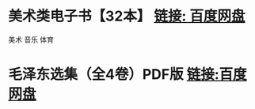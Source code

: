 # 美术类电子书【32本】   [链接: 百度网盘](https://pan.baidu.com/s/11l63BuVLyfUwxq5hMAvbMA?pwd=edum)
  美术
  音乐
  体育
# 毛泽东选集（全4卷）PDF版  [链接:百度网盘](https://pan.baidu.com/s/1yxzSsfipqKQXMJQf1UBpZA?pwd=vpdh)
